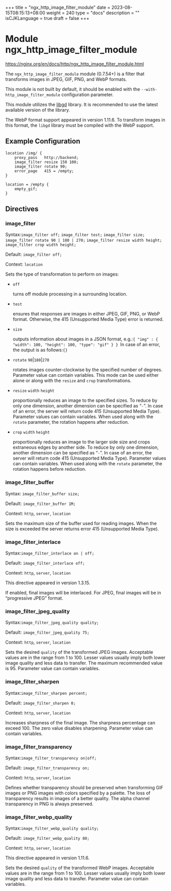 +++
title = "ngx_http_image_filter_module"
date = 2023-08-15T08:15:13+08:00
weight = 240
type = "docs"
description = ""
isCJKLanguage = true
draft = false
+++

# Module ngx_http_image_filter_module

https://nginx.org/en/docs/http/ngx_http_image_filter_module.html



The `ngx_http_image_filter_module` module (0.7.54+) is a filter that transforms images in JPEG, GIF, PNG, and WebP formats.

This module is not built by default, it should be enabled with the `--with-http_image_filter_module` configuration parameter.

This module utilizes the [libgd](http://libgd.org/) library. It is recommended to use the latest available version of the library.



The WebP format support appeared in version 1.11.6. To transform images in this format, the `libgd` library must be compiled with the WebP support.





## Example Configuration



```
location /img/ {
    proxy_pass   http://backend;
    image_filter resize 150 100;
    image_filter rotate 90;
    error_page   415 = /empty;
}

location = /empty {
    empty_gif;
}
```





## Directives



### image_filter

  Syntax:`image_filter off;` `image_filter test;` `image_filter size;` `image_filter rotate 90 | 180 | 270;` `image_filter resize width height;` `image_filter crop width height;`

  Default: `image_filter off;`

  Context: `location`


Sets the type of transformation to perform on images:

- `off`

  turns off module processing in a surrounding location.

- `test`

  ensures that responses are images in either JPEG, GIF, PNG, or WebP format. Otherwise, the 415 (Unsupported Media Type) error is returned.

- `size`

  outputs information about images in a JSON format, e.g.:`{ "img" : { "width": 100, "height": 100, "type": "gif" } } `In case of an error, the output is as follows:`{} `

- `rotate` `90`|`180`|`270`

  rotates images counter-clockwise by the specified number of degrees. Parameter value can contain variables. This mode can be used either alone or along with the `resize` and `crop` transformations.

- `resize` `width` `height`

  proportionally reduces an image to the specified sizes. To reduce by only one dimension, another dimension can be specified as “`-`”. In case of an error, the server will return code 415 (Unsupported Media Type). Parameter values can contain variables. When used along with the `rotate` parameter, the rotation happens after reduction.

- `crop` `width` `height`

  proportionally reduces an image to the larger side size and crops extraneous edges by another side. To reduce by only one dimension, another dimension can be specified as “`-`”. In case of an error, the server will return code 415 (Unsupported Media Type). Parameter values can contain variables. When used along with the `rotate` parameter, the rotation happens before reduction.





### image_filter_buffer

  Syntax:  `image_filter_buffer size;`

  Default: `image_filter_buffer 1M;`

  Context: `http`, `server`, `location`


Sets the maximum size of the buffer used for reading images. When the size is exceeded the server returns error 415 (Unsupported Media Type).



### image_filter_interlace

  Syntax:`image_filter_interlace on | off;`

  Default: `image_filter_interlace off;`

  Context: `http`, `server`, `location`


This directive appeared in version 1.3.15.

If enabled, final images will be interlaced. For JPEG, final images will be in “progressive JPEG” format.



### image_filter_jpeg_quality

  Syntax:`image_filter_jpeg_quality quality;`

  Default: `image_filter_jpeg_quality 75;`

  Context: `http`, `server`, `location`


Sets the desired `quality` of the transformed JPEG images. Acceptable values are in the range from 1 to 100. Lesser values usually imply both lower image quality and less data to transfer. The maximum recommended value is 95. Parameter value can contain variables.



### image_filter_sharpen

  Syntax:`image_filter_sharpen percent;`

  Default: `image_filter_sharpen 0;`

  Context: `http`, `server`, `location`


Increases sharpness of the final image. The sharpness percentage can exceed 100. The zero value disables sharpening. Parameter value can contain variables.



### image_filter_transparency

  Syntax:`image_filter_transparency on|off;`

  Default: `image_filter_transparency on;`

  Context: `http`, `server`, `location`


Defines whether transparency should be preserved when transforming GIF images or PNG images with colors specified by a palette. The loss of transparency results in images of a better quality. The alpha channel transparency in PNG is always preserved.



### image_filter_webp_quality

  Syntax:`image_filter_webp_quality quality;`

  Default: `image_filter_webp_quality 80;`

  Context: `http`, `server`, `location`


This directive appeared in version 1.11.6.

Sets the desired `quality` of the transformed WebP images. Acceptable values are in the range from 1 to 100. Lesser values usually imply both lower image quality and less data to transfer. Parameter value can contain variables.